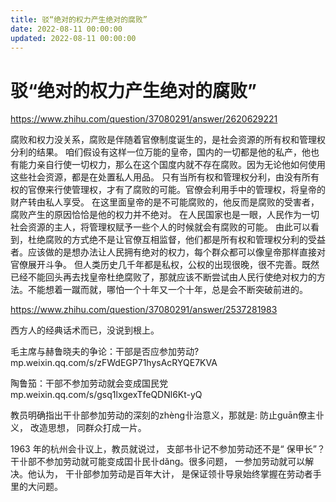 ```yaml
---
title: 驳“绝对的权力产生绝对的腐败”
date: 2022-08-11 00:00:00
updated: 2022-08-11 00:00:00
---
```


# 驳“绝对的权力产生绝对的腐败”

https://www.zhihu.com/question/37080291/answer/2620629221

腐败和权力没关系，腐败是伴随着官僚制度诞生的，是社会资源的所有权和管理权分利的结果。
咱们假设有这样一位万能的皇帝，国内的一切都是他的私产，他也有能力亲自行使一切权力，那么在这个国度内就不存在腐败。因为无论他如何使用这些社会资源，都是在处置私人用品。
只有当所有权和管理权分利，由没有所有权的官僚来行使管理权，才有了腐败的可能。官僚会利用手中的管理权，将皇帝的财产转由私人享受。
在这里面皇帝的是不可能腐败的，他反而是腐败的受害者，腐败产生的原因恰恰是他的权力并不绝对。
在人民国家也是一眼，人民作为一切社会资源的主人，将管理权赋予一些个人的时候就会有腐败的可能。
由此可以看到，杜绝腐败的方式绝不是让官僚互相监督，他们都是所有权和管理权分利的受益者。应该做的是想办法让人民拥有绝对的权力，每个群众都可以像皇帝那样直接对官僚展开斗争。
但人类历史几千年都是私权，公权的出现很晚，很不完善。既然已经不能回头再去找皇帝杜绝腐败了，那就应该不断尝试由人民行使绝对权力的方法。不能想着一蹴而就，哪怕一个十年又一个十年，总是会不断突破前进的。

https://www.zhihu.com/question/37080291/answer/2537281983

西方人的经典话术而已，没说到根上。

毛主席与赫鲁晓夫的争论：干部是否应参加劳动?
​mp.weixin.qq.com/s/zFWdEGP71hysAcRYQE7KVA

陶鲁笳：干部不参加劳动就会变成国民党
​mp.weixin.qq.com/s/gsq1lxgexTfeQDNl6Kt-yQ

教员明确指出干卝部参加劳动的深刻的zhèng卝治意义，那就是: 防止guān僚主卝义， 改造思想， 同群众打成一片。

1963 年的杭州会卝议上，教员就说过， 支部书卝记不参加劳动还不是“ 保甲长”？干卝部不参加劳动就可能变成囯卝民卝dǎng。很多问题， 一参加劳动就可以解决。他认为， 干卝部参加劳动是百年大计， 是保证领卝导泉始终掌握在劳动者手里的大问题。
